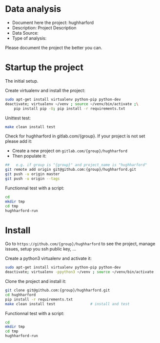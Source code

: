 # Data analysis
- Document here the project: hughharford
- Description: Project Description
- Data Source:
- Type of analysis:

Please document the project the better you can.

# Startup the project

The initial setup.

Create virtualenv and install the project:
```bash
sudo apt-get install virtualenv python-pip python-dev
deactivate; virtualenv ~/venv ; source ~/venv/bin/activate ;\
    pip install pip -U; pip install -r requirements.txt
```

Unittest test:
```bash
make clean install test
```

Check for hughharford in gitlab.com/{group}.
If your project is not set please add it:

- Create a new project on `gitlab.com/{group}/hughharford`
- Then populate it:

```bash
##   e.g. if group is "{group}" and project_name is "hughharford"
git remote add origin git@github.com:{group}/hughharford.git
git push -u origin master
git push -u origin --tags
```

Functionnal test with a script:

```bash
cd
mkdir tmp
cd tmp
hughharford-run
```

# Install

Go to `https://github.com/{group}/hughharford` to see the project, manage issues,
setup you ssh public key, ...

Create a python3 virtualenv and activate it:

```bash
sudo apt-get install virtualenv python-pip python-dev
deactivate; virtualenv -ppython3 ~/venv ; source ~/venv/bin/activate
```

Clone the project and install it:

```bash
git clone git@github.com:{group}/hughharford.git
cd hughharford
pip install -r requirements.txt
make clean install test                # install and test
```
Functionnal test with a script:

```bash
cd
mkdir tmp
cd tmp
hughharford-run
```
